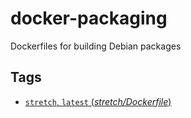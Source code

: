 # docker-packaging

Dockerfiles for building Debian packages

## Tags

- [`stretch`, `latest` (*stretch/Dockerfile*)](https://github.com/asnelling/docker-packaging/blob/master/stretch/Dockerfile)
